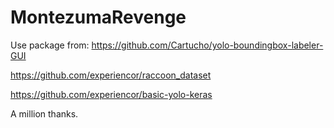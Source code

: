 # MontezumaRevenge

Use package from:
https://github.com/Cartucho/yolo-boundingbox-labeler-GUI

https://github.com/experiencor/raccoon_dataset

https://github.com/experiencor/basic-yolo-keras

A million thanks.
